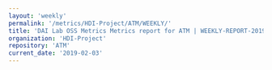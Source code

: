 ```yaml
---
layout: 'weekly'
permalink: '/metrics/HDI-Project/ATM/WEEKLY/'
title: 'DAI Lab OSS Metrics Metrics report for ATM | WEEKLY-REPORT-2019-02-03'
organization: 'HDI-Project'
repository: 'ATM'
current_date: '2019-02-03'
---
```

